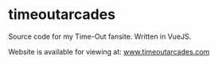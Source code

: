# timeoutarcades
Source code for my Time-Out fansite. Written in VueJS.

Website is available for viewing at:
www.timeoutarcades.com

